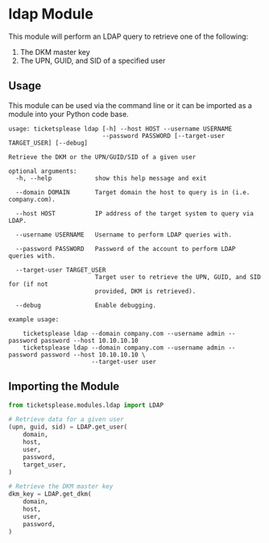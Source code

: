 # ldap Module

This module will perform an LDAP query to retrieve one of the following:
1. The DKM master key
2. The UPN, GUID, and SID of a specified user

## Usage

This module can be used via the command line or it can be imported as a module into your Python code base.

```
usage: ticketsplease ldap [-h] --host HOST --username USERNAME
                          --password PASSWORD [--target-user TARGET_USER] [--debug]

Retrieve the DKM or the UPN/GUID/SID of a given user

optional arguments:
  -h, --help            show this help message and exit

  --domain DOMAIN       Target domain the host to query is in (i.e. company.com).

  --host HOST           IP address of the target system to query via LDAP.

  --username USERNAME   Username to perform LDAP queries with.

  --password PASSWORD   Password of the account to perform LDAP queries with.

  --target-user TARGET_USER
                        Target user to retrieve the UPN, GUID, and SID for (if not
                        provided, DKM is retrieved).

  --debug               Enable debugging.

example usage:

    ticketsplease ldap --domain company.com --username admin --password password --host 10.10.10.10
    ticketsplease ldap --domain company.com --username admin --password password --host 10.10.10.10 \
                       --target-user user
```

## Importing the Module

```python
from ticketsplease.modules.ldap import LDAP

# Retrieve data for a given user
(upn, guid, sid) = LDAP.get_user(
    domain,
    host,
    user,
    password,
    target_user,
)

# Retrieve the DKM master key
dkm_key = LDAP.get_dkm(
    domain,
    host,
    user,
    password,
)
```